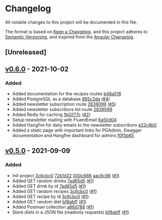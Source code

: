 # Changelog

All notable changes to this project will be documented in this file.

The format is based on [Keep a Changelog](https://keepachangelog.com/en/1.0.0/),
and this project adheres to [Semantic Versioning](https://semver.org/spec/v2.0.0.html),
and inspired from the [Angular Changelog](https://github.com/angular/angular/blob/master/CHANGELOG.md).


## [Unreleased]

## [v0.6.0] - 2021-10-02
### Added
- Added documentation for the recipes routes [b48a518](https://github.com/AmineAML/thermopolia-api/commit/b48a518fcca6aac9041aeffa64f09a916a251560)
- Added PostgreSQL as a database [885c2da](https://github.com/AmineAML/thermopolia-api/commit/885c2da7b85f1046912ec4cebfb71ef2584010a2) ([#4](https://app.ora.pm/p/363614?c=6211357))
- Added newsletter subscription route [2839099](https://github.com/AmineAML/thermopolia-api/commit/2839099789b2bb4bea6627014d43feac533c969f) ([#5](https://app.ora.pm/p/363614?c=6211361))
- Added newsletter subscribors list route [2839099](https://github.com/AmineAML/thermopolia-api/commit/2839099789b2bb4bea6627014d43feac533c969f)
- Added Redis for caching [1b0277c](https://github.com/AmineAML/thermopolia-api/commit/1b0277c11ad3974dd3dfd63357d37db953ef7cbe) ([#2](https://app.ora.pm/p/363614?c=6211332))
- Setup newsletter mailing with FluentEmail [6a50d04](https://github.com/AmineAML/thermopolia-api/commit/6a50d044e3c87d721141b992e68b3abfaa935282)
- Added Hangfire for daily emails to the newsletter subscribors [e22c8b0](https://github.com/AmineAML/thermopolia-api/commit/e22c8b0e5007f54ff652a798fea813ba231484fa)
- Added a static page with important links for PGAdmin, Swagger documentation and Hangfire dashboard for admins [f0f5b85](https://github.com/AmineAML/thermopolia-api/commit/f0f5b8589b42351cb80fffaa47119ae68f04eb44)

## [v0.5.0] - 2021-09-09
### Added
- Init project [3c6cbc0](https://github.com/AmineAML/thermopolia-api/commit/3c6cbc00a7ca93ababe6b54a85b6d6fd18e1457f) [72b1d22](https://github.com/AmineAML/thermopolia-api/commit/72b1d22c9e29b3c0f0c6a93631e7827283153a41) [000c688](https://github.com/AmineAML/thermopolia-api/commit/000c688cadf6639bf19a45d6d9d1e769c055c846) [aac8c98](https://github.com/AmineAML/thermopolia-api/commit/aac8c986394114117ed99958304edcfb78567122) ([#1](https://app.ora.pm/p/363614?c=6211305))
- Added GET random drinks [7ad65d5](https://github.com/AmineAML/thermopolia-api/commit/7ad65d500d518e32321b2b5e5e58892a025d28e2) ([#1](https://app.ora.pm/p/363614?c=6211305))
- Added GET drink by id [7ad65d5](https://github.com/AmineAML/thermopolia-api/commit/7ad65d500d518e32321b2b5e5e58892a025d28e2) ([#1](https://app.ora.pm/p/363614?c=6211305))
- Added GET random recipes [3c6cbc0](https://github.com/AmineAML/thermopolia-api/commit/3c6cbc00a7ca93ababe6b54a85b6d6fd18e1457f) ([#1](https://app.ora.pm/p/363614?c=6211305))
- Added GET recipe by id [3c6cbc0](https://github.com/AmineAML/thermopolia-api/commit/3c6cbc00a7ca93ababe6b54a85b6d6fd18e1457f) ([#1](https://app.ora.pm/p/363614?c=6211305))
- Added GET random diet [bf8abff](https://github.com/AmineAML/thermopolia-api/commit/bf8abff62bcf58bda42e1c39fcfed0ea310e8f77) ([#1](https://app.ora.pm/p/363614?c=6211305))
- Added Postman collection [a86d788](https://github.com/AmineAML/thermopolia-api/commit/a86d788f6dfcf3127355f8acf3e5a687eaf4f2ea) ([#1](https://app.ora.pm/p/363614?c=6211305))
- Store diets in a JSON file (readonly requests) [bf8abff](https://github.com/AmineAML/thermopolia-api/commit/bf8abff62bcf58bda42e1c39fcfed0ea310e8f77) ([#1](https://app.ora.pm/p/363614?c=6211305))





[v0.6.0]: https://github.com/AmineAML/thermopolia-api/compare/v0.5.0...v0.6.0
[v0.5.0]: https://github.com/AmineAML/thermopolia-api/releases/tag/v0.5.0